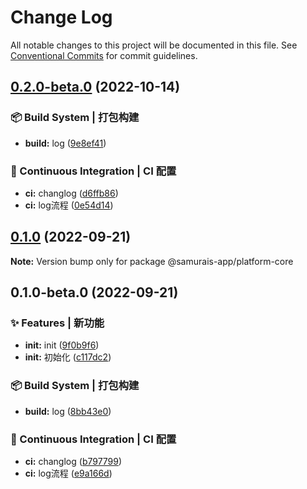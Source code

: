 # Change Log

All notable changes to this project will be documented in this file.
See [Conventional Commits](https://conventionalcommits.org) for commit guidelines.

## [0.2.0-beta.0](https://github.com/samurais-app/samurais-app/compare/v0.1.1...v0.2.0-beta.0) (2022-10-14)


### 📦‍ Build System | 打包构建

* **build:** log ([9e8ef41](https://github.com/samurais-app/samurais-app/commit/9e8ef41f3a39d6cbef65ae9dd421e5f16aa9e86e))


### 👷 Continuous Integration | CI 配置

* **ci:** changlog ([d6ffb86](https://github.com/samurais-app/samurais-app/commit/d6ffb8622ef1ca51e82ca5f1f9975d3bbc144f9c))
* **ci:** log流程 ([0e54d14](https://github.com/samurais-app/samurais-app/commit/0e54d146d17c03d489f629124887d685f2b736fb))



## [0.1.0](https://github.com/samurais-app/samurais-app/compare/v0.1.0-beta.0...v0.1.0) (2022-09-21)

**Note:** Version bump only for package @samurais-app/platform-core





## 0.1.0-beta.0 (2022-09-21)


### ✨ Features | 新功能

* **init:** init ([9f0b9f6](https://github.com/samurais-app/samurais-app/commit/9f0b9f6ba1075fe9ea390864511d155dc63378fa))
* **init:** 初始化 ([c117dc2](https://github.com/samurais-app/samurais-app/commit/c117dc2300dfd414443d0375f66be434662f6ad4))


### 📦‍ Build System | 打包构建

* **build:** log ([8bb43e0](https://github.com/samurais-app/samurais-app/commit/8bb43e0390bfa81dca5cac2143098fb581d6392d))


### 👷 Continuous Integration | CI 配置

* **ci:** changlog ([b797799](https://github.com/samurais-app/samurais-app/commit/b79779980d3a44696dbae7d99bcbe729cd0471d1))
* **ci:** log流程 ([e9a166d](https://github.com/samurais-app/samurais-app/commit/e9a166d52e97a4971272ca27181fd731d0d6101c))
